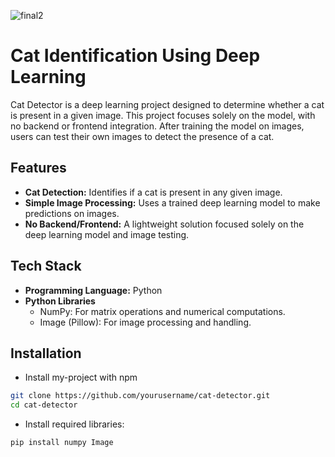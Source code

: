 
![final2](https://github.com/user-attachments/assets/ad3461d4-1af6-4d4f-99e5-915f51c6b5d0)


# Cat Identification Using Deep Learning

Cat Detector is a deep learning project designed to determine whether a cat is present in a given image. This project focuses solely on the model, with no backend or frontend integration. After training the model on images, users can test their own images to detect the presence of a cat.

## Features

- **Cat Detection:** Identifies if a cat is present in any given image.
- **Simple Image Processing:** Uses a trained deep learning model to make predictions on images.
- **No Backend/Frontend:** A lightweight solution focused solely on the deep learning model and image testing.


## Tech Stack

- **Programming Language:** Python
- **Python Libraries**
    - NumPy: For matrix operations and numerical computations.
    - Image (Pillow): For image processing and handling.


## Installation

- Install my-project with npm

```bash
git clone https://github.com/yourusername/cat-detector.git
cd cat-detector
```
- Install required libraries:
```bash
pip install numpy Image
```

